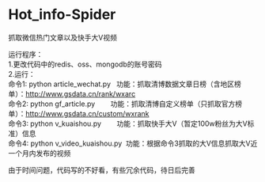 # Hot_info-Spider
抓取微信热门文章以及快手大V视频

运行程序：<br/>
1.更改代码中的redis、oss、mongodb的账号密码<br/>
2.运行：<br/>
命令1: python article_wechat.py    功能：抓取清博数据文章日榜（含地区榜单）：http://www.gsdata.cn/rank/wxarc <br/>
命令2: python gf_article.py        功能：抓取清博自定义榜单（只抓取官方榜单）：http://www.gsdata.cn/custom/wxrank <br/>
命令3: python v_kuaishou.py        功能：抓取快手大V（暂定100w粉丝为大V标准）信息 <br/>
命令4: python v_video_kuaishou.py  功能：根据命令3抓取的大V信息抓取大V近一个月内发布的视频 <br/>

由于时间问题，代码写的不好看，有些冗余代码，待日后完善
